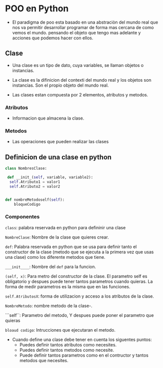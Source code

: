 # POO en Python

- El paradigma de poo esta basado en una abstraciòn del mundo real que nos va permitir desarrollar programar de forma mas cercana de como vemos el mundo. pensando el objeto que tengo mas adelante y acciones que podemos hacer con ellos.


## Clase 

- Una clase es un tipo de dato, cuya variables, se llaman objetos o instancias.

- La clase es la difinicion del contexti del mundo real y los objetos son instancias. Son el propio objeto del mundo real.

- Las clases estan compuesta por 2 elementos, atributos y metodos.

### Atributos 

- Informacion que almacena la clase.

### Metodos 

- Las operaciones que pueden realizar las clases

## Definicion de una clase en python

```Python
class NombresClase:

 def __init_(self, variable, variable2):
  self.Atributo1 = valor1
  self.Atributo2 = valor2


def nombreMetodoself(self):
    bloqueCodigo
```
### Componentes

```class```: palabra reservada en python para defininir una clase

```NombreClase```: Nombre de la clase que quieres crear.

```def```: Palabra reservada en python que se usa para definir tanto el constructor de la clase (metodo que se ejecuta a la primera vez que usas una clase) como los diferente metodos que tiene.

```___init____```: Nombre del ```def``` para la funcion.

```(self, x)```: Para metro del constructor de la clase. El parametro self es obligatorio y despues puede tener tantos parametros cuando quieras. La forma de medir parametros es la misma que en las funciones.

```self.AtributosX```: forma de utilizacion y acceso a los atributos de la clase. 

```NombreMetodo```: nombre metodo de la clase-.


```self``: Parametro del metodo, Y despues puede poner el parametro que quieras 

```bloaud codigo```: Intrucciones que ejecutaran el metodo.

- Cuando define una clase debe tener en cuenta los siguentes puntos:
   - Puedes definir tantos atributos como necesites.
   - Puedes definir tantos metodos como necesite.
   - Puede definir tantos parametros como en el contructor y tantos metodos que necesites.



